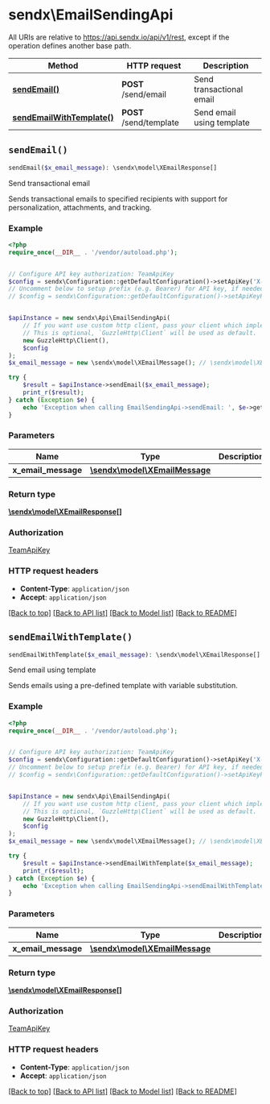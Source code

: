 # sendx\EmailSendingApi

All URIs are relative to https://api.sendx.io/api/v1/rest, except if the operation defines another base path.

| Method | HTTP request | Description |
| ------------- | ------------- | ------------- |
| [**sendEmail()**](EmailSendingApi.md#sendEmail) | **POST** /send/email | Send transactional email |
| [**sendEmailWithTemplate()**](EmailSendingApi.md#sendEmailWithTemplate) | **POST** /send/template | Send email using template |


## `sendEmail()`

```php
sendEmail($x_email_message): \sendx\model\XEmailResponse[]
```

Send transactional email

Sends transactional emails to specified recipients with support for personalization, attachments, and tracking.

### Example

```php
<?php
require_once(__DIR__ . '/vendor/autoload.php');


// Configure API key authorization: TeamApiKey
$config = sendx\Configuration::getDefaultConfiguration()->setApiKey('X-Team-ApiKey', 'YOUR_API_KEY');
// Uncomment below to setup prefix (e.g. Bearer) for API key, if needed
// $config = sendx\Configuration::getDefaultConfiguration()->setApiKeyPrefix('X-Team-ApiKey', 'Bearer');


$apiInstance = new sendx\Api\EmailSendingApi(
    // If you want use custom http client, pass your client which implements `GuzzleHttp\ClientInterface`.
    // This is optional, `GuzzleHttp\Client` will be used as default.
    new GuzzleHttp\Client(),
    $config
);
$x_email_message = new \sendx\model\XEmailMessage(); // \sendx\model\XEmailMessage

try {
    $result = $apiInstance->sendEmail($x_email_message);
    print_r($result);
} catch (Exception $e) {
    echo 'Exception when calling EmailSendingApi->sendEmail: ', $e->getMessage(), PHP_EOL;
}
```

### Parameters

| Name | Type | Description  | Notes |
| ------------- | ------------- | ------------- | ------------- |
| **x_email_message** | [**\sendx\model\XEmailMessage**](../Model/XEmailMessage.md)|  | |

### Return type

[**\sendx\model\XEmailResponse[]**](../Model/XEmailResponse.md)

### Authorization

[TeamApiKey](../../README.md#TeamApiKey)

### HTTP request headers

- **Content-Type**: `application/json`
- **Accept**: `application/json`

[[Back to top]](#) [[Back to API list]](../../README.md#endpoints)
[[Back to Model list]](../../README.md#models)
[[Back to README]](../../README.md)

## `sendEmailWithTemplate()`

```php
sendEmailWithTemplate($x_email_message): \sendx\model\XEmailResponse[]
```

Send email using template

Sends emails using a pre-defined template with variable substitution.

### Example

```php
<?php
require_once(__DIR__ . '/vendor/autoload.php');


// Configure API key authorization: TeamApiKey
$config = sendx\Configuration::getDefaultConfiguration()->setApiKey('X-Team-ApiKey', 'YOUR_API_KEY');
// Uncomment below to setup prefix (e.g. Bearer) for API key, if needed
// $config = sendx\Configuration::getDefaultConfiguration()->setApiKeyPrefix('X-Team-ApiKey', 'Bearer');


$apiInstance = new sendx\Api\EmailSendingApi(
    // If you want use custom http client, pass your client which implements `GuzzleHttp\ClientInterface`.
    // This is optional, `GuzzleHttp\Client` will be used as default.
    new GuzzleHttp\Client(),
    $config
);
$x_email_message = new \sendx\model\XEmailMessage(); // \sendx\model\XEmailMessage

try {
    $result = $apiInstance->sendEmailWithTemplate($x_email_message);
    print_r($result);
} catch (Exception $e) {
    echo 'Exception when calling EmailSendingApi->sendEmailWithTemplate: ', $e->getMessage(), PHP_EOL;
}
```

### Parameters

| Name | Type | Description  | Notes |
| ------------- | ------------- | ------------- | ------------- |
| **x_email_message** | [**\sendx\model\XEmailMessage**](../Model/XEmailMessage.md)|  | |

### Return type

[**\sendx\model\XEmailResponse[]**](../Model/XEmailResponse.md)

### Authorization

[TeamApiKey](../../README.md#TeamApiKey)

### HTTP request headers

- **Content-Type**: `application/json`
- **Accept**: `application/json`

[[Back to top]](#) [[Back to API list]](../../README.md#endpoints)
[[Back to Model list]](../../README.md#models)
[[Back to README]](../../README.md)
